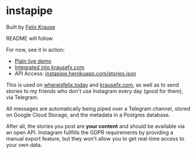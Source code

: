 # instapipe

Built by [Felix Krause](https://twitter.com/KrauseFx)

README will follow

For now, see it in action: 

- [Plain live demo](https://krausefx.github.io/instapipe/web/index.html)
- [Integrated into krausefx.com](https://krausefx.com)
- API Access: [instapipe.herokuapp.com/stories.json](https://instapipe.herokuapp.com/stories.json)

This is used on [whereisfelix.today](https://whereisfelix.today) and [krausefx.com](https://krausefx.com), as well as to send stories to my friends who don't use Instagram every day (good for them), via Telegram.

All messages are automatically being piped over a Telegram channel, stored on Google Cloud Storage, and the metadata in a Postgres database.

After all, the stories you post are **your content** and should be available via an open API. Instagram fullfills the GDPR requirements by providing a manual export feature, but they won't allow you to get real-time access to your own data.
